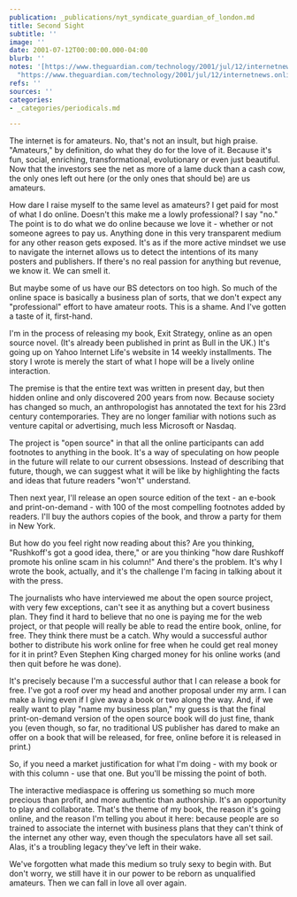 ```yaml
---
publication: _publications/nyt_syndicate_guardian_of_london.md
title: Second Sight
subtitle: ''
image: ''
date: 2001-07-12T00:00:00.000-04:00
blurb: ''
notes: '[https://www.theguardian.com/technology/2001/jul/12/internetnews.onlinesupplement2](https://www.theguardian.com/technology/2001/jul/12/internetnews.onlinesupplement2
  "https://www.theguardian.com/technology/2001/jul/12/internetnews.onlinesupplement2")'
refs: ''
sources: ''
categories:
- _categories/periodicals.md

---
```

The internet is for amateurs. No, that's not an insult, but high praise. "Amateurs," by definition, do what they do for the love of it. Because it's fun, social, enriching, transformational, evolutionary or even just beautiful. Now that the investors see the net as more of a lame duck than a cash cow, the only ones left out here (or the only ones that should be) are us amateurs.

How dare I raise myself to the same level as amateurs? I get paid for most of what I do online. Doesn't this make me a lowly professional? I say "no." The point is to do what we do online because we love it - whether or not someone agrees to pay us. Anything done in this very transparent medium for any other reason gets exposed. It's as if the more active mindset we use to navigate the internet allows us to detect the intentions of its many posters and publishers. If there's no real passion for anything but revenue, we know it. We can smell it.

But maybe some of us have our BS detectors on too high. So much of the online space is basically a business plan of sorts, that we don't expect any "professional" effort to have amateur roots. This is a shame. And I've gotten a taste of it, first-hand.

I'm in the process of releasing my book, Exit Strategy, online as an open source novel. (It's already been published in print as Bull in the UK.) It's going up on Yahoo Internet Life's website in 14 weekly installments. The story I wrote is merely the start of what I hope will be a lively online interaction.

The premise is that the entire text was written in present day, but then hidden online and only discovered 200 years from now. Because society has changed so much, an anthropologist has annotated the text for his 23rd century contemporaries. They are no longer familiar with notions such as venture capital or advertising, much less Microsoft or Nasdaq.

The project is "open source" in that all the online participants can add footnotes to anything in the book. It's a way of speculating on how people in the future will relate to our current obsessions. Instead of describing that future, though, we can suggest what it will be like by highlighting the facts and ideas that future readers "won't" understand.

Then next year, I'll release an open source edition of the text - an e-book and print-on-demand - with 100 of the most compelling footnotes added by readers. I'll buy the authors copies of the book, and throw a party for them in New York.

But how do you feel right now reading about this? Are you thinking, "Rushkoff's got a good idea, there," or are you thinking "how dare Rushkoff promote his online scam in his column!" And there's the problem. It's why I wrote the book, actually, and it's the challenge I'm facing in talking about it with the press.

The journalists who have interviewed me about the open source project, with very few exceptions, can't see it as anything but a covert business plan. They find it hard to believe that no one is paying me for the web project, or that people will really be able to read the entire book, online, for free. They think there must be a catch. Why would a successful author bother to distribute his work online for free when he could get real money for it in print? Even Stephen King charged money for his online works (and then quit before he was done).

It's precisely because I'm a successful author that I can release a book for free. I've got a roof over my head and another proposal under my arm. I can make a living even if I give away a book or two along the way. And, if we really want to play "name my business plan," my guess is that the final print-on-demand version of the open source book will do just fine, thank you (even though, so far, no traditional US publisher has dared to make an offer on a book that will be released, for free, online before it is released in print.)

So, if you need a market justification for what I'm doing - with my book or with this column - use that one. But you'll be missing the point of both.

The interactive mediaspace is offering us something so much more precious than profit, and more authentic than authorship. It's an opportunity to play and collaborate. That's the theme of my book, the reason it's going online, and the reason I'm telling you about it here: because people are so trained to associate the internet with business plans that they can't think of the internet any other way, even though the speculators have all set sail. Alas, it's a troubling legacy they've left in their wake.

We've forgotten what made this medium so truly sexy to begin with. But don't worry, we still have it in our power to be reborn as unqualified amateurs. Then we can fall in love all over again.